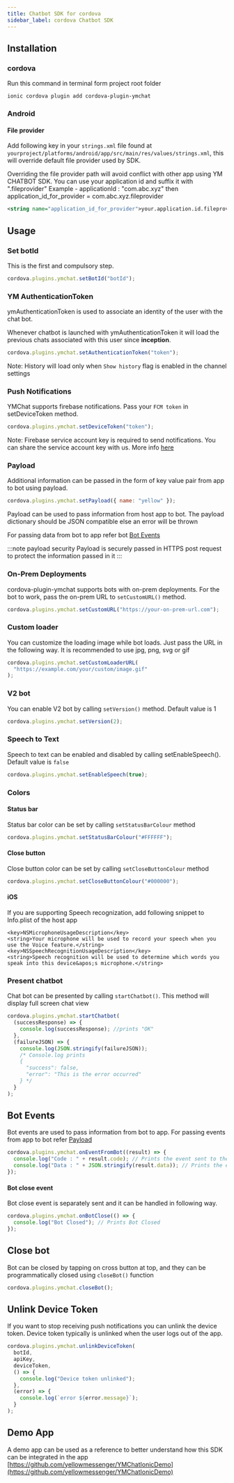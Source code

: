 ```yaml
---
title: Chatbot SDK for cordova
sidebar_label: cordova Chatbot SDK
---
```


## Installation

### cordova

Run this command in terminal form project root folder

```
ionic cordova plugin add cordova-plugin-ymchat
```

### Android

#### File provider

Add following key in your `strings.xml` file found at `yourproject/platforms/android/app/src/main/res/values/strings.xml`, this will override default file provider used by SDK.

Overriding the file provider path will avoid conflict with other app using YM CHATBOT SDK. You can use your application id and suffix it with ".fileprovider"
Example - applicationId : "com.abc.xyz" then application_id_for_provider = com.abc.xyz.fileprovider

```xml
<string name="application_id_for_provider">your.application.id.fileprovider</string>
```

## Usage

### Set botId

This is the first and compulsory step.

```javascript
cordova.plugins.ymchat.setBotId("botId");
```

### YM AuthenticationToken

ymAuthenticationToken is used to associate an identity of the user with the chat bot.

Whenever chatbot is launched with ymAuthenticationToken it will load the previous chats associated with this user since **inception**.

```javascript
cordova.plugins.ymchat.setAuthenticationToken("token");
```

Note: History will load only when `Show history` flag is enabled in the channel settings

### Push Notifications

YMChat supports firebase notifications. Pass your `FCM token` in setDeviceToken method.

```javascript
cordova.plugins.ymchat.setDeviceToken("token");
```

Note: Firebase service account key is required to send notifications. You can share the service account key with us. More info [here](https://developers.google.com/assistant/engagement/notifications#get_a_service_account_key)

### Payload

Additional information can be passed in the form of key value pair from app to bot using payload.

```javascript
cordova.plugins.ymchat.setPayload({ name: "yellow" });
```

Payload can be used to pass information from host app to bot. The payload dictionary should be JSON compatible else an error will be thrown

For passing data from bot to app refer bot [Bot Events](#bot-events)

:::note payload security
Payload is securely passed in HTTPS post request to protect the information passed in it
:::

### On-Prem Deployments

cordova-plugin-ymchat supports bots with on-prem deployments. For the bot to work, pass the on-prem URL to `setCustomURL()` method.

```javascript
cordova.plugins.ymchat.setCustomURL("https://your-on-prem-url.com");
```

### Custom loader

You can customize the loading image while bot loads. Just pass the URL in the following way. It is recommended to use jpg, png, svg or gif

```javascript
cordova.plugins.ymchat.setCustomLoaderURL(
  "https://example.com/your/custom/image.gif"
);
```

### V2 bot

You can enable V2 bot by calling `setVersion()` method. Default value is 1

```javascript
cordova.plugins.ymchat.setVersion(2);
```

### Speech to Text

Speech to text can be enabled and disabled by calling setEnableSpeech(). Default value is `false`

```javascript
cordova.plugins.ymchat.setEnableSpeech(true);
```

### Colors

#### Status bar

Status bar color can be set by calling `setStatusBarColour` method

```javascript
cordova.plugins.ymchat.setStatusBarColour("#FFFFFF");
```

#### Close button

Close button color can be set by calling `setCloseButtonColour` method

```javascript
cordova.plugins.ymchat.setCloseButtonColour("#000000");
```

#### iOS

If you are supporting Speech recognization, add following snippet to Info.plist of the host app

```
<key>NSMicrophoneUsageDescription</key>
<string>Your microphone will be used to record your speech when you use the Voice feature.</string>
<key>NSSpeechRecognitionUsageDescription</key>
<string>Speech recognition will be used to determine which words you speak into this device&apos;s microphone.</string>
```

### Present chatbot

Chat bot can be presented by calling `startChatbot()`. This method will display full screen chat view

```javascript
cordova.plugins.ymchat.startChatbot(
  (successResponse) => {
    console.log(successResponse); //prints "OK"
  },
  (failureJSON) => {
    console.log(JSON.stringify(failureJSON));
    /* Console.log prints
    {
      "success": false,
      "error": "This is the error occurred"
    } */
  }
);
```

## Bot Events

Bot events are used to pass information from bot to app. For passing events from app to bot refer [Payload](#payload)

```javascript
cordova.plugins.ymchat.onEventFromBot((result) => {
  console.log("Code : " + result.code); // Prints the event sent to the chat bot
  console.log("Data : " + JSON.stringify(result.data)); // Prints the event sent to the chat bot
});
```

#### Bot close event

Bot close event is separately sent and it can be handled in following way.

```javascript
cordova.plugins.ymchat.onBotClose(() => {
  console.log("Bot Closed"); // Prints Bot Closed
});
```

## Close bot

Bot can be closed by tapping on cross button at top, and they can be programmatically closed using `closeBot()` function

```javascript
cordova.plugins.ymchat.closeBot();
```

## Unlink Device Token

If you want to stop receiving push notifications you can unlink the device token.
Device token typically is unlinked when the user logs out of the app.

```javascript
cordova.plugins.ymchat.unlinkDeviceToken(
  botId,
  apiKey,
  deviceToken,
  () => {
    console.log("Device token unlinked");
  },
  (error) => {
    console.log(`error ${error.message}`);
  }
);
```

## Demo App

A demo app can be used as a reference to better understand how this SDK can be integrated in the app
[https://github.com/yellowmessenger/YMChatIonicDemo](https://github.com/yellowmessenger/YMChatIonicDemo)
